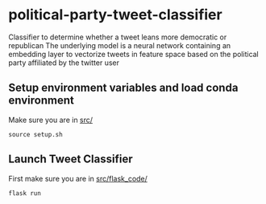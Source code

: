 # political-party-tweet-classifier
Classifier to determine whether a tweet leans more democratic or republican
The underlying model is a neural network containing an embedding layer to vectorize tweets in feature space based on the political party affiliated by the twitter user

## Setup environment variables and load conda environment
Make sure you are in [src/](./src)
```console
source setup.sh
```

## Launch Tweet Classifier

First make sure you are in [src/flask_code/](./src/flask_cde)
```console
flask run
```
